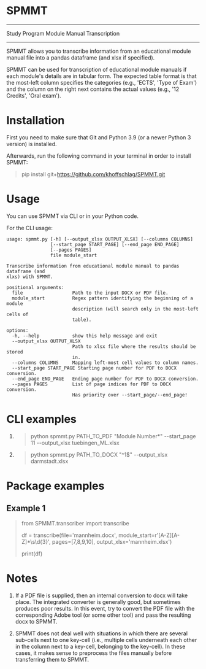 # SPMMT

---

Study Program Module Manual Transcription

---

SPMMT allows you to transcribe information from an educational module manual file into a pandas dataframe
(and xlsx if specified).

SPMMT can be used for transcription of educational module manuals if each module's details are
in tabular form. The expected table format is that the most-left column specifies the categories
(e.g., 'ECTS', 'Type of Exam') and the column on the right next contains the actual values
(e.g., '12 Credits', 'Oral exam').

# Installation
First you need to make sure that Git and Python 3.9 (or a newer Python 3 version) is installed.

Afterwards, run the following command in your terminal in order to install SPMMT:

> pip install git+https://github.com/khoffschlag/SPMMT.git

# Usage

You can use SPMMT via CLI or in your Python code.

For the CLI usage:

```
usage: spmmt.py [-h] [--output_xlsx OUTPUT_XLSX] [--columns COLUMNS]
                [--start_page START_PAGE] [--end_page END_PAGE]
                [--pages PAGES]
                file module_start

Transcribe information from educational module manual to pandas dataframe (and
xlxs) with SPMMT.

positional arguments:
  file                  Path to the input DOCX or PDF file.
  module_start          Regex pattern identifying the beginning of a module
                        description (will search only in the most-left cells of
                        table).

options:
  -h, --help            show this help message and exit
  --output_xlsx OUTPUT_XLSX
                        Path to xlsx file where the results should be stored
                        in.
  --columns COLUMNS     Mapping left-most cell values to column names.
  --start_page START_PAGE Starting page number for PDF to DOCX conversion.
  --end_page END_PAGE   Ending page number for PDF to DOCX conversion.
  --pages PAGES         List of page indices for PDF to DOCX conversion.
                        Has priority over --start_page/--end_page!
```

# CLI examples

1. > python spmmt.py PATH_TO_PDF "Module Number*" --start_page 11 --output_xlsx tuebingen_ML.xlsx

2. > python spmmt.py PATH_TO_DOCX "^1$" --output_xlsx darmstadt.xlsx

# Package examples

## Example 1

> from SPMMT.transcriber import transcribe
> 
> df = transcribe(file='mannheim.docx', module_start=r'[A-Z][A-Z]*\s\d{3}', pages=[7,8,9,10], output_xlsx='mannheim.xlsx')
> 
> print(df)

# Notes

1. If a PDF file is supplied, then an internal conversion to docx will take place. The integrated converter is generally good, but sometimes produces poor results.
In this event, try to convert the PDF file with the corresponding Adobe tool (or some other tool)
and pass the resulting docx to SPMMT.

2. SPMMT does not deal well with situations in which there are several sub-cells next to one key-cell
(i.e., multiple cells underneath each other in the column next to a key-cell, belonging to the key-cell).
In these cases, it makes sense to preprocess the files manually before transferring them to SPMMT.
